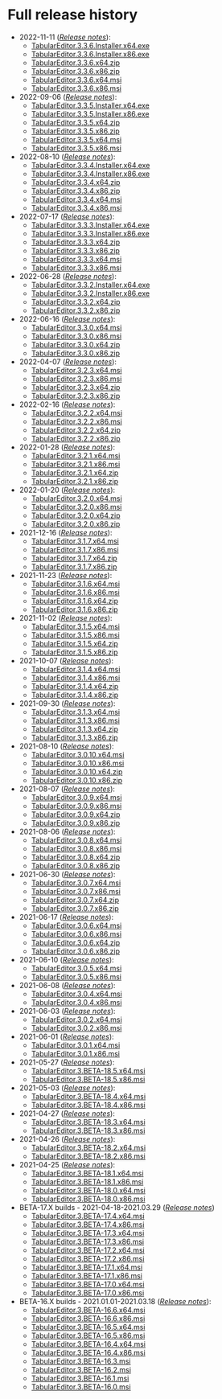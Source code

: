 # Full release history

- 2022-11-11 (*[Release notes](release-notes/3_3_6.md)*):
  - [TabularEditor.3.3.6.Installer.x64.exe](https://cdn.tabulareditor.com/files/TabularEditor.3.3.6.Installer.x64.exe)
  - [TabularEditor.3.3.6.Installer.x86.exe](https://cdn.tabulareditor.com/files/TabularEditor.3.3.6.Installer.x86.exe)
  - [TabularEditor.3.3.6.x64.zip](https://cdn.tabulareditor.com/files/TabularEditor.3.3.6.x64.zip)
  - [TabularEditor.3.3.6.x86.zip](https://cdn.tabulareditor.com/files/TabularEditor.3.3.6.x86.zip)
  - [TabularEditor.3.3.6.x64.msi](https://cdn.tabulareditor.com/files/TabularEditor.3.3.6.x64.msi)
  - [TabularEditor.3.3.6.x86.msi](https://cdn.tabulareditor.com/files/TabularEditor.3.3.6.x86.msi)
- 2022-09-06 (*[Release notes](release-notes/3_3_5.md)*):
  - [TabularEditor.3.3.5.Installer.x64.exe](https://cdn.tabulareditor.com/files/TabularEditor.3.3.5.Installer.x64.exe)
  - [TabularEditor.3.3.5.Installer.x86.exe](https://cdn.tabulareditor.com/files/TabularEditor.3.3.5.Installer.x86.exe)
  - [TabularEditor.3.3.5.x64.zip](https://cdn.tabulareditor.com/files/TabularEditor.3.3.5.x64.zip)
  - [TabularEditor.3.3.5.x86.zip](https://cdn.tabulareditor.com/files/TabularEditor.3.3.5.x86.zip)
  - [TabularEditor.3.3.5.x64.msi](https://cdn.tabulareditor.com/files/TabularEditor.3.3.5.x64.msi)
  - [TabularEditor.3.3.5.x86.msi](https://cdn.tabulareditor.com/files/TabularEditor.3.3.5.x86.msi)
- 2022-08-10 (*[Release notes](release-notes/3_3_4.md)*):
  - [TabularEditor.3.3.4.Installer.x64.exe](https://cdn.tabulareditor.com/files/TabularEditor.3.3.4.Installer.x64.exe)
  - [TabularEditor.3.3.4.Installer.x86.exe](https://cdn.tabulareditor.com/files/TabularEditor.3.3.4.Installer.x86.exe)
  - [TabularEditor.3.3.4.x64.zip](https://cdn.tabulareditor.com/files/TabularEditor.3.3.4.x64.zip)
  - [TabularEditor.3.3.4.x86.zip](https://cdn.tabulareditor.com/files/TabularEditor.3.3.4.x86.zip)
  - [TabularEditor.3.3.4.x64.msi](https://cdn.tabulareditor.com/files/TabularEditor.3.3.4.x64.msi)
  - [TabularEditor.3.3.4.x86.msi](https://cdn.tabulareditor.com/files/TabularEditor.3.3.4.x86.msi)
- 2022-07-17 (*[Release notes](release-notes/3_3_3.md)*):
  - [TabularEditor.3.3.3.Installer.x64.exe](https://cdn.tabulareditor.com/files/TabularEditor.3.3.3.Installer.x64.exe)
  - [TabularEditor.3.3.3.Installer.x86.exe](https://cdn.tabulareditor.com/files/TabularEditor.3.3.3.Installer.x86.exe)
  - [TabularEditor.3.3.3.x64.zip](https://cdn.tabulareditor.com/files/TabularEditor.3.3.3.x64.zip)
  - [TabularEditor.3.3.3.x86.zip](https://cdn.tabulareditor.com/files/TabularEditor.3.3.3.x86.zip)
  - [TabularEditor.3.3.3.x64.msi](https://cdn.tabulareditor.com/files/TabularEditor.3.3.3.x64.msi)
  - [TabularEditor.3.3.3.x86.msi](https://cdn.tabulareditor.com/files/TabularEditor.3.3.3.x86.msi)
- 2022-06-28 (*[Release notes](release-notes/3_3_2.md)*):
  - [TabularEditor.3.3.2.Installer.x64.exe](https://cdn.tabulareditor.com/files/TabularEditor.3.3.2.Installer.x64.exe)
  - [TabularEditor.3.3.2.Installer.x86.exe](https://cdn.tabulareditor.com/files/TabularEditor.3.3.2.Installer.x86.exe)
  - [TabularEditor.3.3.2.x64.zip](https://cdn.tabulareditor.com/files/TabularEditor.3.3.2.x64.zip)
  - [TabularEditor.3.3.2.x86.zip](https://cdn.tabulareditor.com/files/TabularEditor.3.3.2.x86.zip)
- 2022-06-16 (*[Release notes](release-notes/3_3_0.md)*):
  - [TabularEditor.3.3.0.x64.msi](https://cdn.tabulareditor.com/files/TabularEditor.3.3.0.x64.msi)
  - [TabularEditor.3.3.0.x86.msi](https://cdn.tabulareditor.com/files/TabularEditor.3.3.0.x86.msi)
  - [TabularEditor.3.3.0.x64.zip](https://cdn.tabulareditor.com/files/TabularEditor.3.3.0.x64.zip)
  - [TabularEditor.3.3.0.x86.zip](https://cdn.tabulareditor.com/files/TabularEditor.3.3.0.x86.zip)
- 2022-04-07 (*[Release notes](release-notes/3_2_3.md)*):
  - [TabularEditor.3.2.3.x64.msi](https://cdn.tabulareditor.com/files/TabularEditor.3.2.3.x64.msi)
  - [TabularEditor.3.2.3.x86.msi](https://cdn.tabulareditor.com/files/TabularEditor.3.2.3.x86.msi)
  - [TabularEditor.3.2.3.x64.zip](https://cdn.tabulareditor.com/files/TabularEditor.3.2.3.x64.zip)
  - [TabularEditor.3.2.3.x86.zip](https://cdn.tabulareditor.com/files/TabularEditor.3.2.3.x86.zip)
- 2022-02-16 (*[Release notes](release-notes/3_2_2.md)*):
  - [TabularEditor.3.2.2.x64.msi](https://cdn.tabulareditor.com/files/TabularEditor.3.2.2.x64.msi)
  - [TabularEditor.3.2.2.x86.msi](https://cdn.tabulareditor.com/files/TabularEditor.3.2.2.x86.msi)
  - [TabularEditor.3.2.2.x64.zip](https://cdn.tabulareditor.com/files/TabularEditor.3.2.2.x64.zip)
  - [TabularEditor.3.2.2.x86.zip](https://cdn.tabulareditor.com/files/TabularEditor.3.2.2.x86.zip)
- 2022-01-28 (*[Release notes](release-notes/3_2_1.md)*):
  - [TabularEditor.3.2.1.x64.msi](https://cdn.tabulareditor.com/files/TabularEditor.3.2.1.x64.msi)
  - [TabularEditor.3.2.1.x86.msi](https://cdn.tabulareditor.com/files/TabularEditor.3.2.1.x86.msi)
  - [TabularEditor.3.2.1.x64.zip](https://cdn.tabulareditor.com/files/TabularEditor.3.2.1.x64.zip)
  - [TabularEditor.3.2.1.x86.zip](https://cdn.tabulareditor.com/files/TabularEditor.3.2.1.x86.zip)
- 2022-01-20 (*[Release notes](release-notes/3_2_0.md)*):
  - [TabularEditor.3.2.0.x64.msi](https://cdn.tabulareditor.com/files/TabularEditor.3.2.0.x64.msi)
  - [TabularEditor.3.2.0.x86.msi](https://cdn.tabulareditor.com/files/TabularEditor.3.2.0.x86.msi)
  - [TabularEditor.3.2.0.x64.zip](https://cdn.tabulareditor.com/files/TabularEditor.3.2.0.x64.zip)
  - [TabularEditor.3.2.0.x86.zip](https://cdn.tabulareditor.com/files/TabularEditor.3.2.0.x86.zip)
- 2021-12-16 (*[Release notes](release-notes/3_1_7.md)*):
  - [TabularEditor.3.1.7.x64.msi](https://cdn.tabulareditor.com/files/TabularEditor.3.1.7.x64.msi)
  - [TabularEditor.3.1.7.x86.msi](https://cdn.tabulareditor.com/files/TabularEditor.3.1.7.x86.msi)
  - [TabularEditor.3.1.7.x64.zip](https://cdn.tabulareditor.com/files/TabularEditor.3.1.7.x64.zip)
  - [TabularEditor.3.1.7.x86.zip](https://cdn.tabulareditor.com/files/TabularEditor.3.1.7.x86.zip)
- 2021-11-23 (*[Release notes](release-notes/3_1_6.md)*):
  - [TabularEditor.3.1.6.x64.msi](https://cdn.tabulareditor.com/files/TabularEditor.3.1.6.x64.msi)
  - [TabularEditor.3.1.6.x86.msi](https://cdn.tabulareditor.com/files/TabularEditor.3.1.6.x86.msi)
  - [TabularEditor.3.1.6.x64.zip](https://cdn.tabulareditor.com/files/TabularEditor.3.1.6.x64.zip)
  - [TabularEditor.3.1.6.x86.zip](https://cdn.tabulareditor.com/files/TabularEditor.3.1.6.x86.zip)
- 2021-11-02 (*[Release notes](release-notes/3_1_5.md)*):
  - [TabularEditor.3.1.5.x64.msi](https://cdn.tabulareditor.com/files/TabularEditor.3.1.5.x64.msi)
  - [TabularEditor.3.1.5.x86.msi](https://cdn.tabulareditor.com/files/TabularEditor.3.1.5.x86.msi)
  - [TabularEditor.3.1.5.x64.zip](https://cdn.tabulareditor.com/files/TabularEditor.3.1.5.x64.zip)
  - [TabularEditor.3.1.5.x86.zip](https://cdn.tabulareditor.com/files/TabularEditor.3.1.5.x86.zip)
- 2021-10-07 (*[Release notes](release-notes/3_1_4.md)*):
  - [TabularEditor.3.1.4.x64.msi](https://cdn.tabulareditor.com/files/TabularEditor.3.1.4.x64.msi)
  - [TabularEditor.3.1.4.x86.msi](https://cdn.tabulareditor.com/files/TabularEditor.3.1.4.x86.msi)
  - [TabularEditor.3.1.4.x64.zip](https://cdn.tabulareditor.com/files/TabularEditor.3.1.4.x64.zip)
  - [TabularEditor.3.1.4.x86.zip](https://cdn.tabulareditor.com/files/TabularEditor.3.1.4.x86.zip)
- 2021-09-30 (*[Release notes](release-notes/3_1_3.md)*):
  - [TabularEditor.3.1.3.x64.msi](https://cdn.tabulareditor.com/files/TabularEditor.3.1.3.x64.msi)
  - [TabularEditor.3.1.3.x86.msi](https://cdn.tabulareditor.com/files/TabularEditor.3.1.3.x86.msi)
  - [TabularEditor.3.1.3.x64.zip](https://cdn.tabulareditor.com/files/TabularEditor.3.1.3.x64.zip)
  - [TabularEditor.3.1.3.x86.zip](https://cdn.tabulareditor.com/files/TabularEditor.3.1.3.x86.zip)
- 2021-08-10 (*[Release notes](release-notes/3_0_10.md)*):
  - [TabularEditor.3.0.10.x64.msi](https://cdn.tabulareditor.com/files/TabularEditor.3.0.10.x64.msi)
  - [TabularEditor.3.0.10.x86.msi](https://cdn.tabulareditor.com/files/TabularEditor.3.0.10.x86.msi)
  - [TabularEditor.3.0.10.x64.zip](https://cdn.tabulareditor.com/files/TabularEditor.3.0.10.x64.zip)
  - [TabularEditor.3.0.10.x86.zip](https://cdn.tabulareditor.com/files/TabularEditor.3.0.10.x86.zip)
- 2021-08-07 (*[Release notes](release-notes/3_0_9.md)*):
  - [TabularEditor.3.0.9.x64.msi](https://cdn.tabulareditor.com/files/TabularEditor.3.0.9.x64.msi)
  - [TabularEditor.3.0.9.x86.msi](https://cdn.tabulareditor.com/files/TabularEditor.3.0.9.x86.msi)
  - [TabularEditor.3.0.9.x64.zip](https://cdn.tabulareditor.com/files/TabularEditor.3.0.9.x64.zip)
  - [TabularEditor.3.0.9.x86.zip](https://cdn.tabulareditor.com/files/TabularEditor.3.0.9.x86.zip)
- 2021-08-06 (*[Release notes](release-notes/3_0_8.md)*):
  - [TabularEditor.3.0.8.x64.msi](https://cdn.tabulareditor.com/files/TabularEditor.3.0.8.x64.msi)
  - [TabularEditor.3.0.8.x86.msi](https://cdn.tabulareditor.com/files/TabularEditor.3.0.8.x86.msi)
  - [TabularEditor.3.0.8.x64.zip](https://cdn.tabulareditor.com/files/TabularEditor.3.0.8.x64.zip)
  - [TabularEditor.3.0.8.x86.zip](https://cdn.tabulareditor.com/files/TabularEditor.3.0.8.x86.zip)
- 2021-06-30 (*[Release notes](release-notes/3_0_7.md)*):
  - [TabularEditor.3.0.7.x64.msi](https://cdn.tabulareditor.com/files/TabularEditor.3.0.7.x64.msi)
  - [TabularEditor.3.0.7.x86.msi](https://cdn.tabulareditor.com/files/TabularEditor.3.0.7.x86.msi)
  - [TabularEditor.3.0.7.x64.zip](https://cdn.tabulareditor.com/files/TabularEditor.3.0.7.x64.zip)
  - [TabularEditor.3.0.7.x86.zip](https://cdn.tabulareditor.com/files/TabularEditor.3.0.7.x86.zip)
- 2021-06-17 (*[Release notes](release-notes/3_0_6.md)*):
  - [TabularEditor.3.0.6.x64.msi](https://cdn.tabulareditor.com/files/TabularEditor.3.0.6.x64.msi)
  - [TabularEditor.3.0.6.x86.msi](https://cdn.tabulareditor.com/files/TabularEditor.3.0.6.x86.msi)
  - [TabularEditor.3.0.6.x64.zip](https://cdn.tabulareditor.com/files/TabularEditor.3.0.6.x64.zip)
  - [TabularEditor.3.0.6.x86.zip](https://cdn.tabulareditor.com/files/TabularEditor.3.0.6.x86.zip)
- 2021-06-10 (*[Release notes](release-notes/3_0_5.md)*):
  - [TabularEditor.3.0.5.x64.msi](https://cdn.tabulareditor.com/files/TabularEditor.3.0.5.x64.msi)
  - [TabularEditor.3.0.5.x86.msi](https://cdn.tabulareditor.com/files/TabularEditor.3.0.5.x86.msi)
- 2021-06-08 (*[Release notes](release-notes/3_0_4.md)*):
  - [TabularEditor.3.0.4.x64.msi](https://cdn.tabulareditor.com/files/TabularEditor.3.0.4.x64.msi)
  - [TabularEditor.3.0.4.x86.msi](https://cdn.tabulareditor.com/files/TabularEditor.3.0.4.x86.msi)
- 2021-06-03 (*[Release notes](release-notes/3_0_2.md)*):
  - [TabularEditor.3.0.2.x64.msi](https://cdn.tabulareditor.com/files/TabularEditor.3.0.2.x64.msi)
  - [TabularEditor.3.0.2.x86.msi](https://cdn.tabulareditor.com/files/TabularEditor.3.0.2.x86.msi)
- 2021-06-01 (*[Release notes](release-notes/3_0_1.md)*):
  - [TabularEditor.3.0.1.x64.msi](https://cdn.tabulareditor.com/files/TabularEditor.3.0.1.x64.msi)
  - [TabularEditor.3.0.1.x86.msi](https://cdn.tabulareditor.com/files/TabularEditor.3.0.1.x86.msi)
- 2021-05-27 (*[Release notes](release-notes/beta-18_5.md)*):
  - [TabularEditor.3.BETA-18.5.x64.msi](https://cdn.tabulareditor.com/files/TabularEditor.3.BETA-18.5.x64.msi)
  - [TabularEditor.3.BETA-18.5.x86.msi](https://cdn.tabulareditor.com/files/TabularEditor.3.BETA-18.5.x86.msi)
- 2021-05-03 (*[Release notes](release-notes/beta-18_4.md)*):
  - [TabularEditor.3.BETA-18.4.x64.msi](https://cdn.tabulareditor.com/files/TabularEditor.3.BETA-18.4.x64.msi)
  - [TabularEditor.3.BETA-18.4.x86.msi](https://cdn.tabulareditor.com/files/TabularEditor.3.BETA-18.4.x86.msi)
- 2021-04-27 (*[Release notes](release-notes/beta-18_3.md)*):
  - [TabularEditor.3.BETA-18.3.x64.msi](https://cdn.tabulareditor.com/files/TabularEditor.3.BETA-18.3.x64.msi)
  - [TabularEditor.3.BETA-18.3.x86.msi](https://cdn.tabulareditor.com/files/TabularEditor.3.BETA-18.3.x86.msi)
- 2021-04-26 (*[Release notes](release-notes/beta-18_3.md)*):
  - [TabularEditor.3.BETA-18.2.x64.msi](https://cdn.tabulareditor.com/files/TabularEditor.3.BETA-18.2.x64.msi)
  - [TabularEditor.3.BETA-18.2.x86.msi](https://cdn.tabulareditor.com/files/TabularEditor.3.BETA-18.2.x86.msi)
- 2021-04-25 (*[Release notes](release-notes/beta-18_3.md)*):
  - [TabularEditor.3.BETA-18.1.x64.msi](https://cdn.tabulareditor.com/files/TabularEditor.3.BETA-18.1.x64.msi)
  - [TabularEditor.3.BETA-18.1.x86.msi](https://cdn.tabulareditor.com/files/TabularEditor.3.BETA-18.1.x86.msi)
  - [TabularEditor.3.BETA-18.0.x64.msi](https://cdn.tabulareditor.com/files/TabularEditor.3.BETA-18.0.x64.msi)
  - [TabularEditor.3.BETA-18.0.x86.msi](https://cdn.tabulareditor.com/files/TabularEditor.3.BETA-18.0.x86.msi)
- BETA-17.X builds - 2021-04-18-2021.03.29 (*[Release notes](release-notes/beta-17_4.md)*)
  - [TabularEditor.3.BETA-17.4.x64.msi](https://cdn.tabulareditor.com/files/TabularEditor.3.BETA-17.4.x64.msi)
  - [TabularEditor.3.BETA-17.4.x86.msi](https://cdn.tabulareditor.com/files/TabularEditor.3.BETA-17.4.x86.msi)
  - [TabularEditor.3.BETA-17.3.x64.msi](https://cdn.tabulareditor.com/files/TabularEditor.3.BETA-17.3.x64.msi)
  - [TabularEditor.3.BETA-17.3.x86.msi](https://cdn.tabulareditor.com/files/TabularEditor.3.BETA-17.3.x86.msi)
  - [TabularEditor.3.BETA-17.2.x64.msi](https://cdn.tabulareditor.com/files/TabularEditor.3.BETA-17.2.x64.msi)
  - [TabularEditor.3.BETA-17.2.x86.msi](https://cdn.tabulareditor.com/files/TabularEditor.3.BETA-17.2.x86.msi)
  - [TabularEditor.3.BETA-17.1.x64.msi](https://cdn.tabulareditor.com/files/TabularEditor.3.BETA-17.1.x64.msi)
  - [TabularEditor.3.BETA-17.1.x86.msi](https://cdn.tabulareditor.com/files/TabularEditor.3.BETA-17.1.x86.msi)
  - [TabularEditor.3.BETA-17.0.x64.msi](https://cdn.tabulareditor.com/files/TabularEditor.3.BETA-17.0.x64.msi)
  - [TabularEditor.3.BETA-17.0.x86.msi](https://cdn.tabulareditor.com/files/TabularEditor.3.BETA-17.0.x86.msi)
- BETA-16.X builds - 2021.01.01-2021.03.18 (*[Release notes](release-notes/beta-16_6.md)*):
  - [TabularEditor.3.BETA-16.6.x64.msi](https://cdn.tabulareditor.com/files/TabularEditor.3.BETA-16.6.x64.msi)
  - [TabularEditor.3.BETA-16.6.x86.msi](https://cdn.tabulareditor.com/files/TabularEditor.3.BETA-16.6.x86.msi)
  - [TabularEditor.3.BETA-16.5.x64.msi](https://cdn.tabulareditor.com/files/TabularEditor.3.BETA-16.5.x64.msi)
  - [TabularEditor.3.BETA-16.5.x86.msi](https://cdn.tabulareditor.com/files/TabularEditor.3.BETA-16.5.x86.msi)
  - [TabularEditor.3.BETA-16.4.x64.msi](https://cdn.tabulareditor.com/files/TabularEditor.3.BETA-16.4.x64.msi)
  - [TabularEditor.3.BETA-16.4.x86.msi](https://cdn.tabulareditor.com/files/TabularEditor.3.BETA-16.4.x86.msi)
  - [TabularEditor.3.BETA-16.3.msi](https://cdn.tabulareditor.com/files/TabularEditor.3.BETA-16.3.msi)
  - [TabularEditor.3.BETA-16.2.msi](https://cdn.tabulareditor.com/files/TabularEditor.3.BETA-16.2.msi)
  - [TabularEditor.3.BETA-16.1.msi](https://cdn.tabulareditor.com/files/TabularEditor.3.BETA-16.1.msi)
  - [TabularEditor.3.BETA-16.0.msi](https://cdn.tabulareditor.com/files/TabularEditor.3.BETA-16.0.msi)

